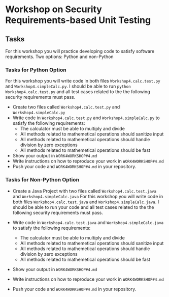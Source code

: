 # Workshop on Security Requirements-based Unit Testing

## Tasks

For this workshop you will practice developing code to satisfy software requirements. Two options: Python and non-Python

### Tasks for Python Option  
For this workshop you will write code in both files `Workshop4.calc.test.py` and `Workshop4.simpleCalc.py`. I should be able
to run `python Workshop4.calc.test.py` and all test cases related to the the following security requirements must pass.

- Create two files called `Workshop4.calc.test.py` and `Workshop4.simpleCalc.py`
- Write code in `Workshop4.calc.test.py` and `Workshop4.simpleCalc.py` to satisfy the following requirements:
    - The calculator must be able to multiply and divide
    - All methods related to mathemetical operations should sanitize input
    - All methods related to mathemetical operations should handle division by zero exceptions
    - All methods related to mathemetical operations should be fast
- Show your output in `WORK4WORKSHOP#4.md`
- Write instructions on how to reproduce your work  in `WORK4WORKSHOP#4.md`
- Push your code and `WORK4WORKSHOP#4.md` in your repository.


### Tasks for Non-Python Option  
- Create a Java Project with two files called `Workshop4.calc.test.java` and `Workshop4.simpleCalc.java`
For this workshop you will write code in both files `Workshop4.calc.test.java` and `Workshop4.simpleCalc.java`. I should be able
to run your code and all test cases related to the the following security requirements must pass.

- Write code in `Workshop4.calc.test.java` and `Workshop4.simpleCalc.java` to satisfy the following requirements:
    - The calculator must be able to multiply and divide
    - All methods related to mathemetical operations should sanitize input
    - All methods related to mathemetical operations should handle division by zero exceptions
    - All methods related to mathemetical operations should be fast
- Show your output in `WORK4WORKSHOP#4.md`
- Write instructions on how to reproduce your work  in `WORK4WORKSHOP#4.md`
- Push your code and `WORK4WORKSHOP#4.md` in your repository.
